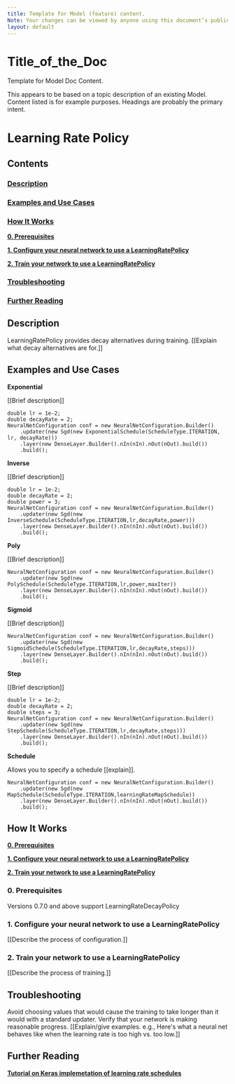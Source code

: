 ```yaml
---
title: Template for Model (feature) content. 
Note: Your changes can be viewed by anyone using this document’s public sharing link.
layout: default
---
```


# Title_of_the_Doc

Template for Model Doc Content.

This appears to be based on a topic description of an existing Model. 
Content listed is for example purposes. Headings are probably the primary intent.

# Learning Rate Policy

## Contents

### <a href="#description">Description</a>
### <a href="#examples"> Examples and Use Cases</a>
### <a href="#setup"> How It Works</a>
   <b><a href="#prereqs"> 0. Prerequisites</a></b>
   
   <b><a href="#step1"> 1. Configure your neural network to use a LearningRatePolicy</a></b>
   
   <b><a href="#step2"> 2. Train your network to use a LearningRatePolicy</a></b>
### <a href="#troubleshooting"> Troubleshooting</a>
### <a href="#further"> Further Reading</a>

## <a name="description">Description</a>

LearningRatePolicy provides decay alternatives during training. [[Explain what decay alternatives are for.]]

## <a name="examples">Examples and Use Cases</a>

<b>Exponential</b>

[[Brief description]]
```
double lr = 1e-2;
double decayRate = 2;
NeuralNetConfiguration conf = new NeuralNetConfiguration.Builder()
    .updater(new Sgd(new ExponentialSchedule(ScheduleType.ITERATION, lr, decayRate)))
    .layer(new DenseLayer.Builder().nIn(nIn).nOut(nOut).build())
    .build();
```

<b>Inverse</b>

[[Brief description]]
```
double lr = 1e-2;
double decayRate = 2;
double power = 3;
NeuralNetConfiguration conf = new NeuralNetConfiguration.Builder()
    .updater(new Sgd(new InverseSchedule(ScheduleType.ITERATION,lr,decayRate,power)))
    .layer(new DenseLayer.Builder().nIn(nIn).nOut(nOut).build())
    .build();
```

<b>Poly</b>

[[Brief description]]
```
NeuralNetConfiguration conf = new NeuralNetConfiguration.Builder()
    .updater(new Sgd(new PolySchedule(ScheduleType.ITERATION,lr,power,maxIter))
    .layer(new DenseLayer.Builder().nIn(nIn).nOut(nOut).build())
    .build();
```

<b>Sigmoid</b>

[[Brief description]]
```
NeuralNetConfiguration conf = new NeuralNetConfiguration.Builder()
    .updater(new Sgd(new SigmoidSchedule(ScheduleType.ITERATION,lr,decayRate,steps)))
    .layer(new DenseLayer.Builder().nIn(nIn).nOut(nOut).build())
    .build();
```

<b>Step</b>

[[Brief description]]
```
double lr = 1e-2;
double decayRate = 2;
double steps = 3;
NeuralNetConfiguration conf = new NeuralNetConfiguration.Builder()
    .updater(new Sgd(new StepSchedule(ScheduleType.ITERATION,lr,decayRate,steps)))
    .layer(new DenseLayer.Builder().nIn(nIn).nOut(nOut).build())
    .build();
```

<b>Schedule</b>

Allows you to specify a schedule [[explain]].
```
NeuralNetConfiguration conf = new NeuralNetConfiguration.Builder()
    .updater(new Sgd(new MapSchedule(ScheduleType.ITERATION,learningRateMapSchedule))
    .layer(new DenseLayer.Builder().nIn(nIn).nOut(nOut).build())
    .build();
```

## <a name="setup">How It Works</a>

   <b><a href="#prereqs">0. Prerequisites</a></b>
   
   <b><a href="#step1">1. Configure your neural network to use a LearningRatePolicy</a></b>
   
   <b><a href="#step2">2. Train your network to use a LearningRatePolicy</a></b>


### <a name="prereqs">0. Prerequisites</a>

Versions 0.7.0 and above support LearningRateDecayPolicy

### <a name="step1">1. Configure your neural network to use a LearningRatePolicy</a>

[[Describe the process of configuration.]]

### <a name="step2">2. Train your network to use a LearningRatePolicy</a>

[[Describe the process of training.]]


## <a name="#troubleshooting">Troubleshooting</a>

Avoid choosing values that would cause the training to take longer than it would with a standard updater. Verify that your network is making reasonable progress. [[Explain/give examples. e.g., Here's what a neural net behaves like when the learning rate is too high vs. too low.]] 

## <a name="#further">Further Reading</a>

<b>[Tutorial on Keras implemetation of learning rate schedules](http://machinelearningmastery.com/using-learning-rate-schedules-deep-learning-models-python-keras "Tutorial on Keras implemetation of learning rate schedules")</b>
